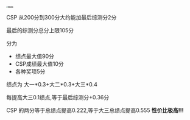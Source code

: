 **<img src="https://gitee.com/zhouxiang644/pic-go/raw/master/img/%E5%8D%97%E8%88%AA%E5%9B%BE%E6%A0%87.jpg" alt="南航图标" style="zoom: 25%;" />**

CSP 从200分到300分大约能加最后综测分2分

最后的综测分总分上限105分

分为

+ 绩点最大值90分
+ CSP成绩最大值10分
+ 各种奖项5分

绩点为   大一*0.3+大二\*0.3+大三\*0.4

每提高大三0.1绩点,等于最后综测分+0.36分

CSP 的两分等于总绩点提高0.222,等于大三总绩点提高0.555  **性价比极高!!!**












